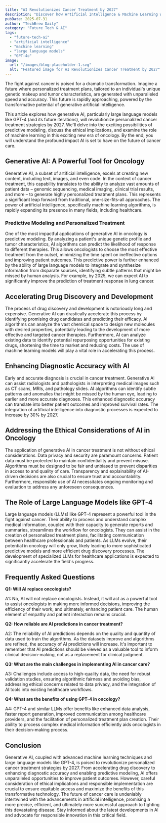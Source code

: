 ```yaml
---
title: "AI Revolutionizes Cancer Treatment by 2027"
description: "Discover how Artificial Intelligence & Machine Learning will personalize cancer treatment by 2027.  Learn about predictive modeling & ethical considerations.  Read our complete guide now!"
pubDate: 2025-07-31
author: "TechBrew Daily"
category: "Future Tech & AI"
tags:
  - "future-tech-ai"
  - "artificial intelligence"
  - "machine learning"
  - "large language models"
  - "GPT-4o"
image:
  url: "/images/blog-placeholder-1.svg"
  alt: "Featured image for AI Revolutionizes Cancer Treatment by 2027"
---
```


The fight against cancer is poised for a dramatic transformation.  Imagine a future where personalized treatment plans, tailored to an individual's unique genetic makeup and tumor characteristics, are generated with unparalleled speed and accuracy. This future is rapidly approaching, powered by the transformative potential of generative artificial intelligence.

This article explores how generative AI, particularly large language models like GPT-4 (and its future iterations), will revolutionize personalized cancer treatment strategies by 2027. We'll delve into the exciting possibilities of predictive modeling, discuss the ethical implications, and examine the role of machine learning in this exciting new era of oncology.  By the end, you will understand the profound impact AI is set to have on the future of cancer care.


## Generative AI: A Powerful Tool for Oncology

Generative AI, a subset of artificial intelligence, excels at creating new content, including text, images, and even code. In the context of cancer treatment, this capability translates to the ability to analyze vast amounts of patient data – genomic sequencing, medical imaging, clinical trial results, and more – to generate highly personalized treatment plans.  This represents a significant leap forward from traditional, one-size-fits-all approaches.  The power of artificial intelligence, specifically machine learning algorithms, is rapidly expanding its presence in many fields, including healthcare.

### Predictive Modeling and Personalized Treatment

One of the most impactful applications of generative AI in oncology is predictive modeling.  By analyzing a patient's unique genetic profile and tumor characteristics, AI algorithms can predict the likelihood of response to different therapies.  This allows oncologists to choose the most effective treatment from the outset, minimizing the time spent on ineffective options and improving patient outcomes. This predictive power is further enhanced by the ability of large language models to integrate and synthesize information from disparate sources, identifying subtle patterns that might be missed by human analysis.  For example, by 2025, we can expect AI to significantly improve the prediction of treatment response in lung cancer.

##  Accelerating Drug Discovery and Development

The process of drug discovery and development is notoriously long and expensive.  Generative AI can drastically accelerate this process by identifying promising drug candidates and predicting their efficacy.  AI algorithms can analyze the vast chemical space to design new molecules with desired properties, potentially leading to the development of more effective and targeted cancer therapies.  Furthermore, AI can analyze existing data to identify potential repurposing opportunities for existing drugs, shortening the time to market and reducing costs.  The use of machine learning models will play a vital role in accelerating this process.


## Enhancing Diagnostic Accuracy with AI

Early and accurate diagnosis is crucial in cancer treatment.  Generative AI can assist radiologists and pathologists in interpreting medical images such as CT scans, MRIs, and pathology slides. AI algorithms can identify subtle patterns and anomalies that might be missed by the human eye, leading to earlier and more accurate diagnoses.  This enhanced diagnostic accuracy can translate into better patient outcomes and improved survival rates. The integration of artificial intelligence into diagnostic processes is expected to increase by 30% by 2027.


## Addressing the Ethical Considerations of AI in Oncology

The application of generative AI in cancer treatment is not without ethical considerations.  Data privacy and security are paramount concerns.  Patient data must be protected to maintain confidentiality and prevent misuse. Algorithms must be designed to be fair and unbiased to prevent disparities in access to and quality of care.  Transparency and explainability of AI-driven decisions are also crucial to ensure trust and accountability.  Furthermore, responsible use of AI necessitates ongoing monitoring and evaluation to address any unforeseen consequences.


## The Role of Large Language Models like GPT-4

Large language models (LLMs) like GPT-4 represent a powerful tool in the fight against cancer.  Their ability to process and understand complex medical information, coupled with their capacity to generate reports and summaries, streamlines the workflow for oncologists.  They can assist in the creation of personalized treatment plans, facilitating communication between healthcare professionals and patients.  As LLMs evolve, their potential in oncology will only grow, likely leading to more sophisticated predictive models and more efficient drug discovery processes.  The development of specialized LLMs for healthcare applications is expected to significantly accelerate the field's progress.


##  Frequently Asked Questions

**Q1: Will AI replace oncologists?**

A1: No, AI will not replace oncologists.  Instead, it will act as a powerful tool to assist oncologists in making more informed decisions, improving the efficiency of their work, and ultimately, enhancing patient care. The human element of empathy and patient interaction remains crucial.

**Q2: How reliable are AI predictions in cancer treatment?**

A2: The reliability of AI predictions depends on the quality and quantity of data used to train the algorithms.  As the datasets improve and algorithms are refined, the accuracy of AI predictions will increase.  It's important to remember that AI predictions should be viewed as a valuable tool to inform clinical decision-making, not as a replacement for clinical judgment.

**Q3: What are the main challenges in implementing AI in cancer care?**

A3:  Challenges include access to high-quality data, the need for robust validation studies, ensuring algorithmic fairness and avoiding bias, addressing ethical concerns related to data privacy, and the integration of AI tools into existing healthcare workflows.

**Q4: What are the benefits of using GPT-4 in oncology?**

A4:  GPT-4 and similar LLMs offer benefits like enhanced data analysis, faster report generation, improved communication among healthcare providers, and the facilitation of personalized treatment plan creation. Their ability to process complex medical information efficiently aids oncologists in their decision-making process.


## Conclusion

Generative AI, coupled with advanced machine learning techniques and large language models like GPT-4, is poised to revolutionize personalized cancer treatment strategies by 2027. From accelerating drug discovery to enhancing diagnostic accuracy and enabling predictive modeling, AI offers unparalleled opportunities to improve patient outcomes. However, careful consideration of ethical implications and responsible implementation are crucial to ensure equitable access and maximize the benefits of this transformative technology.  The future of cancer care is undeniably intertwined with the advancements in artificial intelligence, promising a more precise, efficient, and ultimately more successful approach to fighting this devastating disease.  Stay informed about the latest developments in AI and advocate for responsible innovation in this critical field.